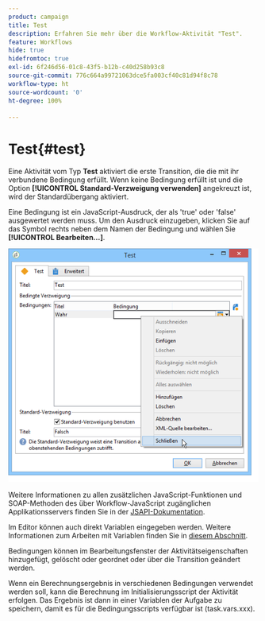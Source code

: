 ```yaml
---
product: campaign
title: Test
description: Erfahren Sie mehr über die Workflow-Aktivität "Test".
feature: Workflows
hide: true
hidefromtoc: true
exl-id: 6f246d56-01c8-43f5-b12b-c40d258b93c8
source-git-commit: 776c664a99721063dce5fa003cf40c81d94f8c78
workflow-type: ht
source-wordcount: '0'
ht-degree: 100%

---
```


# Test{#test}



Eine Aktivität vom Typ **Test** aktiviert die erste Transition, die die mit ihr verbundene Bedingung erfüllt. Wenn keine Bedingung erfüllt ist und die Option **[!UICONTROL Standard-Verzweigung verwenden]** angekreuzt ist, wird der Standardübergang aktiviert.

Eine Bedingung ist ein JavaScript-Ausdruck, der als &#39;true&#39; oder &#39;false&#39; ausgewertet werden muss. Um den Ausdruck einzugeben, klicken Sie auf das Symbol rechts neben dem Namen der Bedingung und wählen Sie **[!UICONTROL Bearbeiten…]**.

![](assets/edit_test.png)

Weitere Informationen zu allen zusätzlichen JavaScript-Funktionen und SOAP-Methoden des über Workflow-JavaScript zugänglichen Applikationsservers finden Sie in der [JSAPI-Dokumentation](https://experienceleague.adobe.com/developer/campaign-api/api/index.html?lang=de).

Im Editor können auch direkt Variablen eingegeben werden. Weitere Informationen zum Arbeiten mit Variablen finden Sie in [diesem Abschnitt](javascript-scripts-and-templates.md#variables).

Bedingungen können im Bearbeitungsfenster der Aktivitätseigenschaften hinzugefügt, gelöscht oder geordnet oder über die Transition geändert werden.

Wenn ein Berechnungsergebnis in verschiedenen Bedingungen verwendet werden soll, kann die Berechnung im Initialisierungsscript der Aktivität erfolgen. Das Ergebnis ist dann in einer Variablen der Aufgabe zu speichern, damit es für die Bedingungsscripts verfügbar ist (task.vars.xxx).
